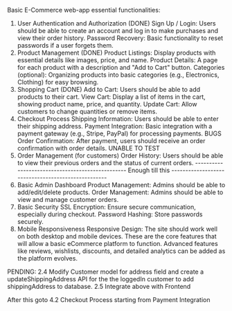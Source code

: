 Basic E-Commerce web-app essential functionalities:

1. User Authentication and Authorization (DONE)
   Sign Up / Login: Users should be able to create an account and log in to make purchases and view their order history.
   Password Recovery: Basic functionality to reset passwords if a user forgets them.
2. Product Management (DONE)
   Product Listings: Display products with essential details like images, price, and name.
   Product Details: A page for each product with a description and "Add to Cart" button.
   Categories (optional): Organizing products into basic categories (e.g., Electronics, Clothing) for easy browsing.
3. Shopping Cart (DONE)
   Add to Cart: Users should be able to add products to their cart.
   View Cart: Display a list of items in the cart, showing product name, price, and quantity.
   Update Cart: Allow customers to change quantities or remove items.
4. Checkout Process
   Shipping Information: Users should be able to enter their shipping address.
   Payment Integration: Basic integration with a payment gateway (e.g., Stripe, PayPal) for processing payments. BUGS
   Order Confirmation: After payment, users should receive an order confirmation with order details. UNABLE TO TEST
5. Order Management (for customers)
   Order History: Users should be able to view their previous orders and the status of current orders.
------------------------------------------------- Enough till this ---------------------------------------------------
6. Basic Admin Dashboard
   Product Management: Admins should be able to add/edit/delete products.
   Order Management: Admins should be able to view and manage customer orders.
7. Basic Security
   SSL Encryption: Ensure secure communication, especially during checkout.
   Password Hashing: Store passwords securely.
8. Mobile Responsiveness
   Responsive Design: The site should work well on both desktop and mobile devices.
   These are the core features that will allow a basic eCommerce platform to function. Advanced features like reviews, wishlists, discounts, and detailed analytics can be added as the platform evolves.

PENDING:
   2.4 Modify Customer model for address field and create a updateShippingAddress API for the the loggedIn customer to add shippingAddress to database.
   2.5 Integrate above with Frontend

   After this goto 4.2 Checkout Process starting from Payment Integration

